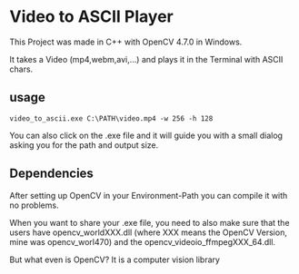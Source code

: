 
# Video to ASCII Player

This Project was made in C++ with OpenCV 4.7.0 in Windows.

It takes a Video (mp4,webm,avi,...) and plays it in the Terminal with ASCII chars.

## usage

```
video_to_ascii.exe C:\PATH\video.mp4 -w 256 -h 128
```
You can also click on the .exe file and it will guide you with a small dialog asking you for the path and output size.

## Dependencies

After setting up OpenCV in your Environment-Path you can compile it with no problems.

When you want to share your .exe file, you need to also make sure that the users have opencv_worldXXX.dll (where XXX means the OpenCV Version, mine was opencv_worl470) and the opencv_videoio_ffmpegXXX_64.dll.

But what even is OpenCV? It is a computer vision library

